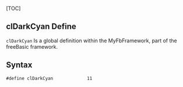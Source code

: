 [TOC]
## clDarkCyan Define

`clDarkCyan` Is a global definition within the MyFbFramework, part of the freeBasic framework.
## Syntax

```freeBasic
#define clDarkCyan             11
```


